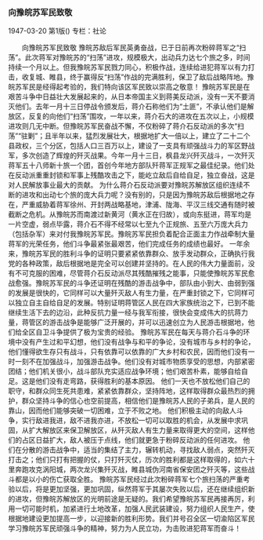 ### 向豫皖苏军民致敬

1947-03-20
第1版()
专栏：社论

　　向豫皖苏军民致敬
    豫皖苏敌后军民英勇奋战，已于日前再次粉碎蒋军之“扫荡”。此次蒋军对豫皖苏的“扫荡”进攻，规模极大，出动兵力达七个旅之多，时间持续一个月以上。但我豫皖苏军民戮力同心，积极作战，连续给进犯蒋军以有力打击，收复城、睢县，终于赢得反“扫荡”作战的完满胜利，保卫了敌后战略阵地。豫皖苏军民是经得起考验的，我们特向该区军民致以崇高之敬意！
    豫皖苏军民是在艰苦斗争中日益壮大发展起来的，从日本帝国主义到蒋美反动派，没有一天不要消灭他们。去年一月十三日停战令颁发后，蒋介石称他们为“土匪”，不承认他们是解放区，反复的向他们“扫荡”围攻，一年以来，蒋介石大的进攻在五次以上，小规模进攻则几无中断。但豫皖苏军民奋战不懈，不仅粉碎了蒋介石反动派的多次“扫荡”“驻剿”；且半年以来，猛烈发展壮大，根据地扩大一倍以上，建立了二十二个县政权，三个分区，包括人口三百万以上，建设了一支具有顽强战斗力的军区野战军，多次创造了辉煌的歼灭战果。今年一月十三日，枫县龙兴歼灭战斗，一次歼灭蒋军五十八师新十旅一个团，首创今年地方部队歼蒋军正规军之最佳纪录。他们处在反动派重重封锁和军事上残酷攻击之下，能屹立敌后自给自足，独立奋战，这是对人民解放事业最大的贡献。
    为什么蒋介石反动派要对豫皖苏解放区组织连续不断的进攻和出动七个旅的庞大兵力呢？没有别的，只是因为豫皖苏敌后根据地之存在，严重威胁着蒋军徐州、开封两战略基地，津浦、陇海、平汉三线交通有随时被截断之危机。从豫皖苏而南渡过新黄河（黄水正在归故），或向东挺进，蒋军均是一片空虚，弱点毕露，蒋介石不得不经常以七至九个正规旅、五至六万庞大兵力（包括杂军）来对付我豫皖苏军民。豫皖苏军民担负着配合正面主力作战牵制大量蒋军的光荣任务，他们斗争最紧张最艰苦，他们完成任务的成绩也最好。
    一年余来，豫皖苏军民的胜利斗争的证明只要紧紧依靠群众、放手发动群众，正确执行我党的各种政策，敌后根据地是完全可以创建并坚持的。在人民的伟大力量面前，没有不可克服的困难，尽管蒋介石反动派尽其残酷摧残之能事，只能使豫皖苏军民愈战愈强。豫皖苏军民的斗争还证明在残酷的游击战争中，部队由小到大、由弱到强的发展是很快的，它同样可以大量歼灭敌人有生力量，在严重封锁之下，它同样可以独立自主自给自足的发展。特别证明蒋管区人民在四大家族统治之下，已到不能继续生活下去的边沿，此种反抗力量一经与我军衔接，很快会变成伟大的抗蒋力量，蒋管区的游击战争是能够广泛开展的，并可以迅速创立为人民游击根据地，他们给全区自卫斗争提供了极为宝贵的经验。
    豫皖苏军民在每天与蒋介石斗争的环境中没有产生过和平幻想，他们没有战争与和平的争论，没有城市与乡村的争论，他们懂得欲生存只有战斗，只有依靠可以依靠的广大乡村和农民，因而他们没有一时一刻不在加强战斗，加强游击战争。他们没有对城市物质享受的思想，内部紧密团结；他们机关很小，战斗部队充实适应战争环境；他们艰苦朴素，能够自给自足。这是他们没有走弯路，获得胜利的基本原因。
    他们一天也不放松他们自己的职守，和群众同生死共患难，紧紧依靠群众，坚持阵地，这样取得群众最热烈的拥护，群众坚持斗争的信心也空前提高，相信他们是豫皖苏人民的子弟兵，是人民的靠山，因而他们能够突破一切困难，立于不败之地。
    他们积极主动的向敌人斗争，实行敌进我进，敌不进我亦进，不放松一切可以取胜的机会，从发展中求巩固，从扩大解放区来保卫解放区，从歼灭敌人有生力量来取得更大的空间，这样他们的占区日益扩大，敌人被压于点线，他们就更急于粉碎反动派的任何进攻。
    他们在分散的游击战争中，适当的集结了主力，辗转机动，寻找敌人弱点，突然歼灭打击之；他们只打有把握的仗，只打歼灭仗，历次的胜利都是这样取得的，如六十里奔跑攻克涡阳城，两次龙兴集歼灭战，睢县城伪河南省保安团之歼灭等，这些战斗都是以小的伤亡获取全胜。
    豫皖苏军民经过此次粉碎蒋军七个旅扫荡的严重考验以后，将是更加坚强，更加巩固，纵然蒋军于其屡次失败以后，还在继续组织新的进攻，但豫皖苏解放区的光明前途是无疑的。我们希望豫皖苏军民再接再厉，利用一切可能时机，加紧进行土地改革，加强人民武装建设，努力组织人民生产，使根据地建设更加提高一步，以迎接新的胜利形势。我们并号召全区一切渝陷区军民学习豫皖苏军民顽强斗争的精神，努力为人民立功，为击败进犯蒋军而奋斗！
